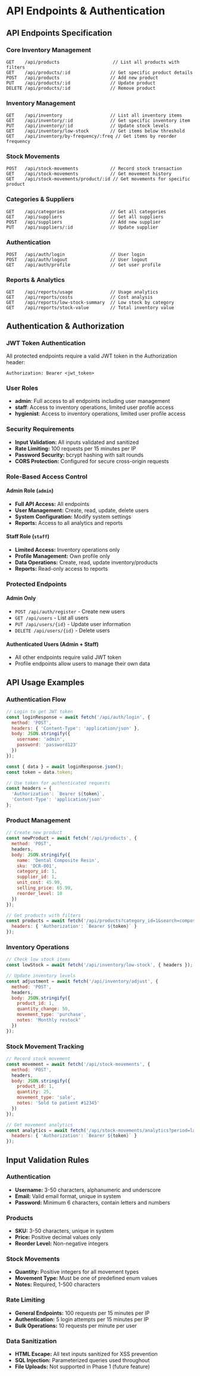 # API Endpoints & Authentication

## API Endpoints Specification

### Core Inventory Management
```
GET    /api/products                    // List all products with filters
GET    /api/products/:id               // Get specific product details
POST   /api/products                   // Add new product
PUT    /api/products/:id               // Update product
DELETE /api/products/:id               // Remove product
```

### Inventory Management
```
GET    /api/inventory                  // List all inventory items
GET    /api/inventory/:id              // Get specific inventory item
PUT    /api/inventory/:id              // Update stock levels
GET    /api/inventory/low-stock        // Get items below threshold
GET    /api/inventory/by-frequency/:freq // Get items by reorder frequency
```

### Stock Movements
```
POST   /api/stock-movements            // Record stock transaction
GET    /api/stock-movements            // Get movement history
GET    /api/stock-movements/product/:id // Get movements for specific product
```

### Categories & Suppliers
```
GET    /api/categories                 // Get all categories
GET    /api/suppliers                  // Get all suppliers
POST   /api/suppliers                  // Add new supplier
PUT    /api/suppliers/:id              // Update supplier
```

### Authentication
```
POST   /api/auth/login                 // User login
POST   /api/auth/logout                // User logout
GET    /api/auth/profile               // Get user profile
```

### Reports & Analytics
```
GET    /api/reports/usage              // Usage analytics
GET    /api/reports/costs              // Cost analysis
GET    /api/reports/low-stock-summary  // Low stock by category
GET    /api/reports/stock-value        // Total inventory value
```

## Authentication & Authorization

### JWT Token Authentication
All protected endpoints require a valid JWT token in the Authorization header:
```http
Authorization: Bearer <jwt_token>
```

### User Roles
- **admin**: Full access to all endpoints including user management
- **staff**: Access to inventory operations, limited user profile access
- **hygienist**: Access to inventory operations, limited user profile access

### Security Requirements
- **Input Validation:** All inputs validated and sanitized
- **Rate Limiting:** 100 requests per 15 minutes per IP
- **Password Security:** bcrypt hashing with salt rounds
- **CORS Protection:** Configured for secure cross-origin requests

### Role-Based Access Control

#### Admin Role (`admin`)
- **Full API Access:** All endpoints
- **User Management:** Create, read, update, delete users
- **System Configuration:** Modify system settings
- **Reports:** Access to all analytics and reports

#### Staff Role (`staff`)
- **Limited Access:** Inventory operations only
- **Profile Management:** Own profile only
- **Data Operations:** Create, read, update inventory/products
- **Reports:** Read-only access to reports

### Protected Endpoints

#### Admin Only
- `POST /api/auth/register` - Create new users
- `GET /api/users` - List all users
- `PUT /api/users/{id}` - Update user information
- `DELETE /api/users/{id}` - Delete users

#### Authenticated Users (Admin + Staff)
- All other endpoints require valid JWT token
- Profile endpoints allow users to manage their own data

## API Usage Examples

### Authentication Flow
```javascript
// Login to get JWT token
const loginResponse = await fetch('/api/auth/login', {
  method: 'POST',
  headers: { 'Content-Type': 'application/json' },
  body: JSON.stringify({
    username: 'admin',
    password: 'password123'
  })
});

const { data } = await loginResponse.json();
const token = data.token;

// Use token for authenticated requests
const headers = {
  'Authorization': `Bearer ${token}`,
  'Content-Type': 'application/json'
};
```

### Product Management
```javascript
// Create new product
const newProduct = await fetch('/api/products', {
  method: 'POST',
  headers,
  body: JSON.stringify({
    name: 'Dental Composite Resin',
    sku: 'DCR-001',
    category_id: 1,
    supplier_id: 1,
    unit_cost: 45.99,
    selling_price: 65.99,
    reorder_level: 10
  })
});

// Get products with filters
const products = await fetch('/api/products?category_id=1&search=composite', {
  headers: { 'Authorization': `Bearer ${token}` }
});
```

### Inventory Operations
```javascript
// Check low stock items
const lowStock = await fetch('/api/inventory/low-stock', { headers });

// Update inventory levels
const adjustment = await fetch('/api/inventory/adjust', {
  method: 'POST',
  headers,
  body: JSON.stringify({
    product_id: 1,
    quantity_change: 50,
    movement_type: 'purchase',
    notes: 'Monthly restock'
  })
});
```

### Stock Movement Tracking
```javascript
// Record stock movement
const movement = await fetch('/api/stock-movements', {
  method: 'POST',
  headers,
  body: JSON.stringify({
    product_id: 1,
    quantity: 25,
    movement_type: 'sale',
    notes: 'Sold to patient #12345'
  })
});

// Get movement analytics
const analytics = await fetch('/api/stock-movements/analytics?period=last_30_days', {
  headers: { 'Authorization': `Bearer ${token}` }
});
```

## Input Validation Rules

### Authentication
- **Username:** 3-50 characters, alphanumeric and underscore
- **Email:** Valid email format, unique in system
- **Password:** Minimum 6 characters, contain letters and numbers

### Products
- **SKU:** 3-50 characters, unique in system
- **Price:** Positive decimal values only
- **Reorder Level:** Non-negative integers

### Stock Movements
- **Quantity:** Positive integers for all movement types
- **Movement Type:** Must be one of predefined enum values
- **Notes:** Required, 1-500 characters

### Rate Limiting
- **General Endpoints:** 100 requests per 15 minutes per IP
- **Authentication:** 5 login attempts per 15 minutes per IP
- **Bulk Operations:** 10 requests per minute per user

### Data Sanitization
- **HTML Escape:** All text inputs sanitized for XSS prevention
- **SQL Injection:** Parameterized queries used throughout
- **File Uploads:** Not supported in Phase 1 (future feature)